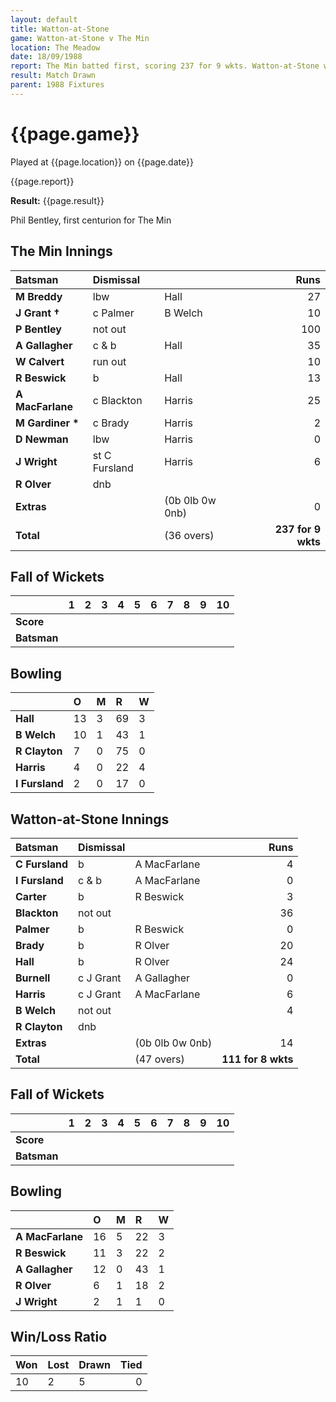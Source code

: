 ```yaml
---
layout: default
title: Watton-at-Stone
game: Watton-at-Stone v The Min
location: The Meadow
date: 18/09/1988
report: The Min batted first, scoring 237 for 9 wkts. Watton-at-Stone were 111 for 8 wkts when time ran out
result: Match Drawn
parent: 1988 Fixtures
---
```


# {{page.game}}

Played at {{page.location}} on {{page.date}}

{{page.report}}

**Result:** {{page.result}}

Phil Bentley, first centurion for The Min

## The Min Innings

| Batsman | Dismissal |  | Runs |
|:---|:---|---|---:|
| **M Breddy** | lbw| Hall | 27 | 
| **J Grant &#8224;** | c Palmer | B Welch | 10 | 
| **P Bentley** | not out |  | 100 | 
| **A Gallagher** | c & b | Hall | 35 | 
| **W Calvert** | run out |  | 10 | 
| **R Beswick** | b | Hall | 13 | 
| **A MacFarlane** | c Blackton | Harris | 25 | 
| **M Gardiner &#42;** | c Brady | Harris | 2 | 
| **D Newman** | lbw | Harris | 0 | 
| **J Wright** | st C Fursland | Harris | 6 | 
| **R Olver** | dnb |  |  | 
| **Extras** | | (0b 0lb 0w 0nb) | 0 | 
| **Total** | | (36 overs) | **237 for 9 wkts** | 

## Fall of Wickets

| | 1 | 2 | 3 | 4 | 5 | 6 | 7 | 8 | 9 | 10 |
|---|:---:|:---:|:---:|:---:|:---:|:---:|:---:|:---:|:---:|:---:|
| **Score** |  |  |  |  |  |  |  |  |  |  |
| **Batsman** |  |  |  |  |  |  |  |  |  |  |

## Bowling

| | O | M | R | W |
|---|:---|:---|:---|:---|
| **Hall** | 13 | 3 | 69 | 3 | 
| **B Welch** | 10 | 1 | 43 | 1 | 
| **R Clayton** | 7 | 0 | 75 | 0 | 
| **Harris** | 4 | 0 | 22 | 4 | 
| **I Fursland** | 2 | 0 | 17 | 0 | 

## Watton-at-Stone Innings

| Batsman | Dismissal |  | Runs |
|:---|:---|---|---:|
| **C Fursland** | b | A MacFarlane | 4 | 
| **I Fursland** | c & b | A MacFarlane | 0 | 
| **Carter** | b |R Beswick | 3 | 
| **Blackton** | not out |  | 36 | 
| **Palmer** | b | R Beswick | 0 | 
| **Brady** | b | R Olver | 20 |
| **Hall** | b | R Olver | 24 | 
| **Burnell** | c J Grant | A Gallagher | 0 |
| **Harris** | c J Grant | A MacFarlane | 6 | 
| **B Welch** | not out |  | 4 | 
| **R Clayton** | dnb |  |  |
| **Extras** | | (0b 0lb 0w 0nb) | 14 | 
| **Total** | | (47 overs) | **111 for 8 wkts** | 

## Fall of Wickets

| | 1 | 2 | 3 | 4 | 5 | 6 | 7 | 8 | 9 | 10 |
|---|:---:|:---:|:---:|:---:|:---:|:---:|:---:|:---:|:---:|:---:|
| **Score** |  |  |  |  |  |  |  |  |  |  |
| **Batsman** |  |  |  |  |  |  |  |  |  |  |

## Bowling

| | O | M | R | W |
|---|:---|:---|:---|:---|
| **A MacFarlane** | 16 | 5 | 22 | 3 | 
| **R Beswick** | 11 | 3 | 22 | 2 | 
| **A Gallagher** | 12 | 0 | 43 | 1 | 
| **R Olver** | 6 | 1 | 18 | 2 | 
| **J Wright** | 2 | 1 | 1 | 0 |

## Win/Loss Ratio

| Won | Lost | Drawn | Tied |
|:---|:---|:---|---:|
| 10 | 2 | 5 | 0 |